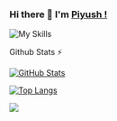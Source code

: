 ### Hi there 👋 I'm [Piyush !](https://twitter.com/Piyush3Dewangan)
![My Skills](https://skillicons.dev/icons?i=js,html,css,tailwind,firebase,git,nodejs,mysql,react,java,mongodb,express)
<!--
**Piyush0369/Piyush0369** is a ✨ _special_ ✨ repository because its `README.md` (this file) appears on your GitHub profile.

Here are some ideas to get you started:

- 🔭 I’m currently working on ...
- 🌱 I’m currently learning ...
- 👯 I’m looking to collaborate on ...
- 🤔 I’m looking for help with ...
- 💬 Ask me about ...
- 📫 How to reach me: ...
- 😄 Pronouns: ...
- ⚡ Fun fact: ...
-->

<summary>Github Stats ⚡</summary>
  
  [![GitHub Stats](https://gh-readme-profile.vercel.app/api?username=kanha2307)](https://github.com/kanha2307)
  <!--<a href="#">![Github stats](https://github-readme-stats.vercel.app/api?username=Piyush0369&show_icons=true&theme=blueberry&count_private=true&hide_border=true&line_height=30)</a>-->

  <a href="#">![Top Langs](https://github-readme-stats.vercel.app/api/top-langs/?username=kanha2307&layout=compact&theme=blueberry&count_private=true&hide_border=true)</a>


![](https://visitor-badge.glitch.me/badge?page_id=kanha2307.kanha2307)
